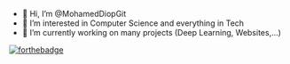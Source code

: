 - 👋 Hi, I’m @MohamedDiopGit
- 👀 I’m interested in Computer Science and everything in Tech
- 🌱 I’m currently working on many projects (Deep Learning, Websites,...)

[![forthebadge](http://forthebadge.com/images/badges/built-with-love.svg)](https://www.linkedin.com/in/mohamed-diop-info/)  
<!---
MohamedDiopGit/MohamedDiopGit is a ✨ special ✨ repository because its `README.md` (this file) appears on your GitHub profile.
You can click the Preview link to take a look at your changes.
--->
